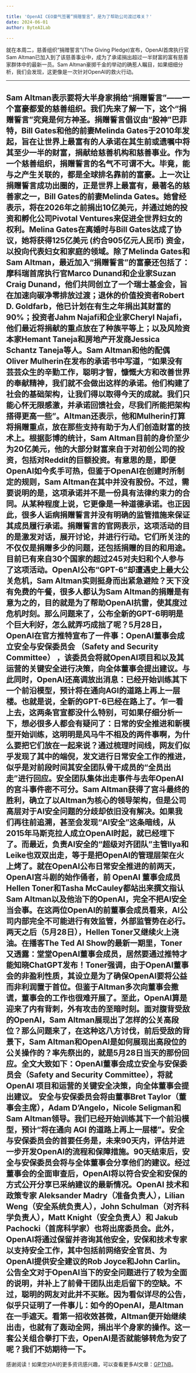 ```yaml
---

title: 'OpenAI CEO豪气签署“捐赠誓言”，是为了帮助公司渡过难关？'
date: 2024-06-01
author: ByteAILab

---
```


就在本周二，慈善组织“捐赠誓言”(The Giving Pledge)宣布，OpenAI首席执行官Sam Altman已加入到了该慈善事业中，成为了承诺捐出超过一半财富的富有慈善家群体中的最新一员。Sam Altman豪掷千金的举动的确惹人瞩目，如果细细分析，我们会发现，这更像是一次针对OpenAI的救火行动。

---
Sam Altman表示要将大半身家捐给“捐赠誓言”——一个富豪都爱的慈善组织。我们先来了解一下，这个“捐赠誓言”究竟是何方神圣。捐赠誓言倡议由“股神”巴菲特，Bill Gates和他的前妻Melinda Gates于2010年发起，旨在让世界上最富有的人承诺在其生前或遗嘱中将其至少一半的财富，捐献给慈善机构和慈善事业。作为一个慈善组织，捐赠誓言的名气不可谓不大。毕竟，能与之产生关联的，都是全球排名靠前的富豪。上一次让捐赠誓言成功出圈的，正是世界上最富有，最著名的慈善家之一，Bill Gates的前妻Melinda Gates。她曾经表示，将在2026年之前捐出10亿美元，并通过她的投资和孵化公司Pivotal Ventures来促进全世界妇女的权利。Melina Gates在离婚时与Bill Gates达成了协议，她将获得125亿美元 (约合905亿元人民币) 资金，以投向代表妇女和家庭的领域。除了Melinda Gates和Sam Altman，最近加入“捐赠誓言”的富豪还包括了：摩科瑞首席执行官Marco Dunand和企业家Suzan Craig Dunand，他们共同创立了一个瑞士基金会，旨在加速向碳净零排放过渡；退休的价值投资者Robert D. Goldfarb，他已计划在有生之年捐出其财富的90%；投资者Jahm Najafi和企业家Cheryl Najafi，他们最近将捐献的重点放在了种族平等上；以及风险资本家Hemant Taneja和房地产开发商Jessica Schantz Taneja等人。Sam Altman和他的配偶Oliver Mulherin在发布的承诺书中写道，“如果没有芸芸众生的辛勤工作，聪明才智，慷慨大方和改善世界的奉献精神，我们就不会做出这样的承诺。他们构建了社会的基础架构，让我们得以取得今天的成就。我们只能心怀无限感激，并承诺回馈社会，尽我们所能把架构搭得更高一些”。Altman还表示，他和Mulherin打算将捐赠重点，放在那些支持有助于为人们创造财富的技术上。根据彭博的统计，Sam Altman目前的身价至少为20亿美元，他的大部分财富来自于对初创公司的投资，包括对Reddit的巨额投资。有意思的是，即便OpenAI如今炙手可热，但鉴于OpenAI在创建时所制定的规则，Sam Altman在其中并没有股份。不过，需要说明的是，这项承诺并不是一份具有法律约束力的合同。从某种程度上说，它更像是一种道德承诺。也正因此，很多人诟病捐赠誓言并没有明确的监管措施来保证其成员履行承诺。捐赠誓言的官网表示，这项活动的目的是激发对话，展开讨论，并进行行动。它们所关注的不仅仅是捐赠多少的问题，还包括捐赠的目的和用途。目前已有来自30个国家的超过245对夫妇和个人参与了这项活动。OpenAI公布“GPT-6”却遭遇史上最大公关危机，Sam Altman实则挺身而出紧急避险？天下没有免费的午餐，很多人都认为Sam Altman的捐赠是有意为之的，目的就是为了帮助OpenAI抗雷，使其度过危机时刻。那么问题来了，公布全新的GPT-6明明是个巨大利好，怎么就弄巧成拙了呢？5月28日，OpenAI在官方推特宣布了一件事：OpenAI董事会成立安全与安保委员会 （Safety and Security Committee） ，该委员会将就OpenAI项目和以及其运营的关键安全进行决策，向全体董事会提出建议。与此同时，OpenAI还高调放出消息：已经开始训练其下一个前沿模型，预计将在通向AGI的道路上再上一层楼。也就是说，全新的GPT-6已经在路上了。乍一看上去，这两条官宣都没什么特别，可如果仔细分析一下，想必很多人都会有疑问了：日常的安全推进和新模型开始训练，这明明是风马牛不相及的两件事啊，为什么要把它们放在一起来说？通过梳理时间线，网友们似乎发现了其中的端倪，发文进行日常安全工作的推进，似乎是对前段时间其安全团队骨干成员的“全员出走”进行回应。安全团队集体出走事件与去年OpenAI的宫斗事件密不可分。Sam Altman获得了宫斗最终的胜利，确立了以Altman为核心的领导架构，但是公司高层对于AI安全问题的分歧却依旧没有解决。如果我们再往前追溯，甚至会发现“AI安全”这条暗线，从2015年马斯克拉人成立OpenAI时起，就已经埋下了。而最近，负责AI安全的“超级对齐团队”主管Ilya和Leike也双双出走，等于是把OpenAI的管理层架在火上烤了。就在OpenAI公布日常安全推进的前两天，OpenAI宫斗剧的始作俑者，前 OpenAI 董事会成员Hellen Toner和Tasha McCauley都站出来撰文指认Sam Altman以及他治下的OpenAI，完全不把AI安全当会事。在这两位OpenAI的前董事会成员看来，AI公司内部完全不可能进行有效监管，外部监管势在必行。两天之后（5月28日），Hellen Toner又继续火上浇油。在播客The Ted AI Show的最新一期里，Toner 又透露：堂堂OpenAI董事会成员，居然要通过推特才能知晓ChatGPT发布！Toner强调，由于OpenAI董事会的非盈利性质，其设立是为了确保OpenAI要将公益而非利润置于首位。但鉴于Altman多次向董事会撒谎，董事会的工作也很难开展了。至此，OpenAI算是迎来了内有背刺，外有攻击的至暗时刻。面对腹背受敌的OpenAI，Sam Altman展现出了怎样的公关高段位？那么问题来了，在这种这八方讨伐，前后受敌的背景下，Sam Altman和OpenAI是如何展现出高段位的公关操作的？率先祭出的，就是5月28日当天的那份回应。全文大致如下：OpenAI董事会成立安全与安保委员会（Safety and Security Committee），将就 OpenAI 项目和运营的关键安全决策，向全体董事会提出建议。 安全与安保委员会将由董事Bret Taylor（董事会主席），Adam D’Angelo，Nicole Seligman和 Sam Altman领导。我们已经开始训练其下一个前沿模型，预计“将在通向 AGI 的道路上再上一层楼”。安全与安保委员会的首要任务是，未来90天内，评估并进一步开发OpenAI的流程和保障措施。90天结束后，安全与安保委员会将与全体董事会分享他们的建议。经过董事会的全面审查后，OpenAI将以符合安全和安保的方式公开分享已采纳建议的最新情况。OpenAI 技术和政策专家 Aleksander Madry（准备负责人），Lilian Weng（安全系统负责人），John Schulman（对齐科学负责人），Matt Knight（安全负责人）和 Jakub Pachocki（首席科学家）也将出席委员会。此外，OpenAI将通过保留并咨询其他安全，安保和技术专家以支持安全工作，其中包括前网络安全官员、为OpenAI提供安全建议的Rob Joyce和John Carlin。公告全文对于OpenAI当下的安全问题进行了较为全面的说明，并补上了前骨干团队出走后留下的空缺。不过，聪明的网友对此并不买账。因为看似详尽的公告，似乎只证明了一件事儿：如今的OpenAI，是Altman在一手遮天。看第一招收效甚微，Altman便开始继续出击，也就有了轰动全网，捐出半个身家的操作。这一套公关组合拳打下去，OpenAI是否就能够转危为安了呢？我们不妨期待一下。
---
感谢阅读！如果您对AI的更多资讯感兴趣，可以查看更多AI文章：[GPTNB](https://gptnb.com)。